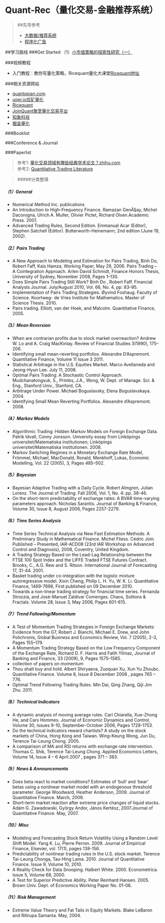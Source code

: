 # Quant-Rec（量化交易-金融推荐系统）
> ##先导参考
> * [大数据/推荐系统](https://github.com/Tulongf/Big_Data_Resources)<br> 
> * [程序化广告](https://github.com/Tulongf/Ad-Rec/)<br>

##学习路线
###Get Started
（1）[小市值策略的探索性研究（一）](https://www.joinquant.com/post/297)

###视频教程
* 入门教程：教你写量化策略，Ricequant量化大课堂[Ricequant地址](https://www.ricequant.com/community/topic/761/)


###相关资源网站
* [quantopian.com](https://www.quantopian.com/)
* [uqer.io优矿量化](https://uqer.io/home/)
* [Ricequant](https://www.ricequant.com/)
* [JoinQuant聚宽量化交易平台](https://www.joinquant.com/)
* [知象科技](https://quant.briphant.com)
* [掘金量化](http://forum.myquant.cn/)

###Booklist


###Conference & Journal


###Paperlist
> 参考1: [量化交易领域有哪些经典学术论文？zhihu.com](https://www.zhihu.com/question/34178572)<br>
> 参考2: [Quantitative Trading Literature](http://numericalmethod.com/up/quantitative-trading/literature/)

> #####分类整理

##### （1）General
 *  Numerical Method Inc. publications
 * An Introduction to High-Frequency Finance. Ramazan GenÃ§ay, Michel Dacorogna, Ulrich A. Muller, Olivier Pictet, Richard Olsen.Academic Press. 2001.
 * Advanced Trading Rules, Second Edition. Emmanual Acar (Editor), Stephen Satchell (Editor). Butterworth-Heinemann; 2nd edition (June 19, 2002).

##### （2）Pairs Trading
  * A New Approach to Modeling and Estimation for Pairs Trading, Binh Do, Robert Faff, Kais Hamza, Working Paper, May 29, 2006.
Pairs Trading – A Cointegration Approach. Arlen David Schmidt, Finance Honors Thesis, University of Sydney, November 2008, Pages 1–130.
  * Does Simple Pairs Trading Still Work? Binh Do , Robert Faff. Financial Analysts Journal. July/August 2010, Vol. 66, No. 4, pp: 83–95.
  * Implementation of Pairs Trading Strategies. Øyvind Foshaug. Faculty of Science. Koortweg- de Vries Institute for Mathematics. Master of Science Thesis. 2010.
  * Pairs trading. Elliott, van der Hoek, and Malcolm. Quantitative Finance, 2005.

##### （3）Mean Reversion
  * When are contrarian profits due to stock market overreaction? Andrew W. Lo and A. Craig MacKinlay. Review of Financial Studies   3(1990), 175–206.
  * Identifying small mean-reverting portfolios. Alexandre D’Aspremont. Quantitative Finance, Volume 11 Issue 3 2011.
  * Statistical Arbitrage in the U.S. Equities Market. Marco Avellaneda and Jeong-Hyun Lee. July 11, 2008.
  * Optimal Pairs Trading: A Stochastic Control Approach. Mudchanatongsuk, S., Primbs, J.A., Wong, W. Dept. of Manage. Sci. & Eng., Stanford Univ., Stanford, CA.
  * Arbitrage Under Power. Michael Boguslavsky, Elena Boguslavskaya. 2004.
  * Identifying Small Mean Reverting Portfolios. Alexandre d’Aspremont. 2008.

##### （4）Markov Models
  * Algorithmic Trading: Hidden Markov Models on Foreign Exchange Data. Patrik Idvall, Conny Jonsson. University essay from Linköpings universitet/Matematiska institutionen; Linköpings universitet/Matematiska institutionen. 2008.
  * Markov Switching Regimes in a Monetary Exchange Rate Model, Frömmel, Michael, MacDonald, Ronald, Menkhoff, Lukas, Economic Modelling, Vol. 22 (2005), 3, Pages 485–502.

##### （5）Bayesian
  * Bayesian Adaptive Trading with a Daily Cycle. Robert Almgren, Julian Lorenz. The Journal of Trading. Fall 2006, Vol. 1, No. 4: pp. 38-46.
  * On the short-term predictability of exchange rates: A BVAR time-varying parameters approach. Nicholas Sarantis. Journal of Banking & Finance, Volume 30, Issue 8, August 2006, Pages 2257-2279.

##### （6）Time Series Analysis
  * Time Series Technical Analysis via New Fast Estimation Methods: A Preliminary Study in Mathematical Finance. Michel Fliess. Cédric Join. Published – Presented, IAR-ACD08 (23rd IAR Workshop on Advanced Control and Diagnosis), 2008, Coventry, United Kingdom.
  * A Trading Strategy Based on the Lead-Lag Relationship between the FTSE 100 Spot Index and the LIFFE Traded FTSE Futures Contract. Brooks, C., A.G. Rew and S. Ritson. International Journal of Forecasting 17, 31-44. 2001.
  * Basket trading under co-integration with the logistic mixture autoregressive model. Xixin Cheng, Philip L. H. Yu, W. K. Li. Quantitative Finance, 1469-7696, First published on 09 December 2010.
  * Towards a non-linear trading strategy for financial time series. Fernanda Strozzia, and José-Manuel Zaldívar Comenges. Chaos, Solitons & Fractals. Volume 28, Issue 3, May 2006, Pages 601-615.

##### （7）Trend Following/Momentum
  * A Test of Momentum Trading Strategies in Foreign Exchange Markets: Evidence from the G7, Robert J. Bianchi, Michael E. Drew, and John Polichronis, Global Business and Economics Review, Vol. 7 (2005), 2-3, Pages 155–179.
  * A Momentum Trading Strategy Based on the Low Frequency Component of the Exchange Rate, Richard D. F. Harris and Fatih Yilmaz,   Journal of Banking and Finance, 33 (2009), 9, Pages 1575–1585.
  * collection of papers on momentum
  * Thou shalt buy and hold. Albert Shiryaeva, Zuoquan Xu, Xun Yu Zhoubc. Quantitative Finance. Volume 8, Issue 8 December 2008 , pages 765 – 776.
  * Optimal Trend Following Trading Rules. Min Dai, Qing Zhang, Qiji Jim Zhu. 2011.

##### （8）Technical Indicators
  * A dynamic analysis of moving average rules. Carl Chiarella, Xue-Zhong He, and Cars Hommes. Journal of Economic Dynamics and Control, Volume 30, Issues 9-10, September-October 2006, Pages 1729-1753.
  * Do the technical indicators reward chartists? A study on the stock markets of China, Hong Kong and Taiwan. Wing-Keung Wong, Jun Du, Terence Tai-Leung Chong. 2005.
  * A comparison of MA and RSI returns with exchange rate intervention. Thomas C. Shik, Terence Tai-Leung Chong. Applied Economics Letters, Volume 14, Issue 4 – 6 April 2007 , pages 371 – 383.

##### （9）News & Announcements
  * Does beta react to market conditions? Estimates of ‘bull’ and ‘bear’ betas using a nonlinear market model with an endogenous threshold parameter. George Woodward, Heather Anderson, 2009. Journal of Quantitative Finance. March, 2009.
  * Short-term market reaction after extreme price changes of liquid stocks. Adám G. Zawadowski, György Andor, János Kertész, 2007.Journal of Quantitative Finance. May, 2007.

##### （10）Misc
  * Modeling and Forecasting Stock Return Volatility Using a Random Level Shift Model. Yang K. Lu, Pierre Perron. 2009. Journal of Empirical Finance, Elsevier, vol. 17(1), pages 138-156.
  * Predictability of nonlinear trading rules in the U.S. stock market. Terence Tai-Leung Chonga, Tau-Hing Lama. 2010. Journal of Quantitative Finance. Issue 9, Volume 10, 2010.
  * A Reality Check for Data Snooping. Halbert White. 2000. Econometrica. Issue 5, Volume 68, 2000.
  * A Test for Superior Predictive Ability. Peter Reinhard Hansen. 2005. Brown Univ. Dept. of Economics Working Paper No. 01-06.

##### （11）Risk Management
  * Extreme Value Theory and Fat Tails in Equity Markets. Blake LeBaron and Ritirupa Samanta. May, 2004.


